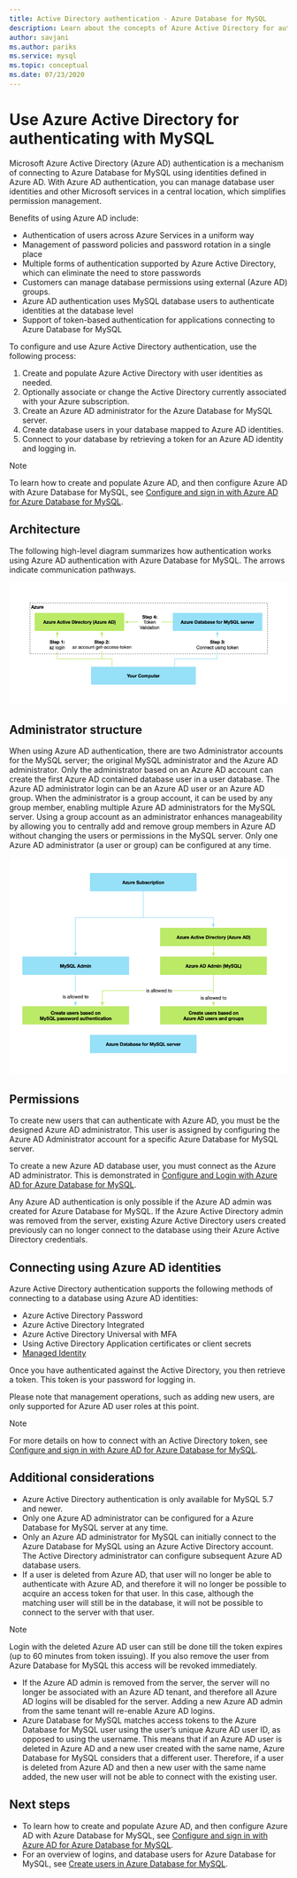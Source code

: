 ```yaml
---
title: Active Directory authentication - Azure Database for MySQL
description: Learn about the concepts of Azure Active Directory for authentication with Azure Database for MySQL
author: savjani
ms.author: pariks
ms.service: mysql
ms.topic: conceptual
ms.date: 07/23/2020
---
```


# Use Azure Active Directory for authenticating with MySQL

Microsoft Azure Active Directory (Azure AD) authentication is a mechanism of connecting to Azure Database for MySQL using identities defined in Azure AD.
With Azure AD authentication, you can manage database user identities and other Microsoft services in a central location, which simplifies permission management.

Benefits of using Azure AD include:

- Authentication of users across Azure Services in a uniform way
- Management of password policies and password rotation in a single place
- Multiple forms of authentication supported by Azure Active Directory, which can eliminate the need to store passwords
- Customers can manage database permissions using external (Azure AD) groups.
- Azure AD authentication uses MySQL database users to authenticate identities at the database level
- Support of token-based authentication for applications connecting to Azure Database for MySQL

To configure and use Azure Active Directory authentication, use the following process:

1. Create and populate Azure Active Directory with user identities as needed.
2. Optionally associate or change the Active Directory currently associated with your Azure subscription.
3. Create an Azure AD administrator for the Azure Database for MySQL server.
4. Create database users in your database mapped to Azure AD identities.
5. Connect to your database by retrieving a token for an Azure AD identity and logging in.

> [!NOTE]
> To learn how to create and populate Azure AD, and then configure Azure AD with Azure Database for MySQL, see [Configure and sign in with Azure AD for Azure Database for MySQL](howto-configure-sign-in-azure-ad-authentication.md).

## Architecture

The following high-level diagram summarizes how authentication works using Azure AD authentication with Azure Database for MySQL. The arrows indicate communication pathways.

![authentication flow][1]

## Administrator structure

When using Azure AD authentication, there are two Administrator accounts for the MySQL server; the original MySQL administrator and the Azure AD administrator. Only the administrator based on an Azure AD account can create the first Azure AD contained database user in a user database. The Azure AD administrator login can be an Azure AD user or an Azure AD group. When the administrator is a group account, it can be used by any group member, enabling multiple Azure AD administrators for the MySQL server. Using a group account as an administrator enhances manageability by allowing you to centrally add and remove group members in Azure AD without changing the users or permissions in the MySQL server. Only one Azure AD administrator (a user or group) can be configured at any time.

![admin structure][2]

## Permissions

To create new users that can authenticate with Azure AD, you must be the designed Azure AD administrator. This user is assigned by configuring the Azure AD Administrator account for a specific Azure Database for MySQL server.

To create a new Azure AD database user, you must connect as the Azure AD administrator. This is demonstrated in [Configure and Login with Azure AD for Azure Database for MySQL](howto-configure-sign-in-azure-ad-authentication.md).

Any Azure AD authentication is only possible if the Azure AD admin was created for Azure Database for MySQL. If the Azure Active Directory admin was removed from the server, existing Azure Active Directory users created previously can no longer connect to the database using their Azure Active Directory credentials.

## Connecting using Azure AD identities

Azure Active Directory authentication supports the following methods of connecting to a database using Azure AD identities:

- Azure Active Directory Password
- Azure Active Directory Integrated
- Azure Active Directory Universal with MFA
- Using Active Directory Application certificates or client secrets
- [Managed Identity](howto-connect-with-managed-identity.md)

Once you have authenticated against the Active Directory, you then retrieve a token. This token is your password for logging in.

Please note that management operations, such as adding new users, are only supported for Azure AD user roles at this point.

> [!NOTE]
> For more details on how to connect with an Active Directory token, see [Configure and sign in with Azure AD for Azure Database for MySQL](howto-configure-sign-in-azure-ad-authentication.md).

## Additional considerations

- Azure Active Directory authentication is only available for MySQL 5.7 and newer.
- Only one Azure AD administrator can be configured for a Azure Database for MySQL server at any time.
- Only an Azure AD administrator for MySQL can initially connect to the Azure Database for MySQL using an Azure Active Directory account. The Active Directory administrator can configure subsequent Azure AD database users.
- If a user is deleted from Azure AD, that user will no longer be able to authenticate with Azure AD, and therefore it will no longer be possible to acquire an access token for that user. In this case, although the matching user will still be in the database, it will not be possible to connect to the server with that user.
> [!NOTE]
> Login with the deleted Azure AD user can still be done till the token expires (up to 60 minutes from token issuing).  If you also remove the user from Azure Database for MySQL this access will be revoked immediately.
- If the Azure AD admin is removed from the server, the server will no longer be associated with an Azure AD tenant, and therefore all Azure AD logins will be disabled for the server. Adding a new Azure AD admin from the same tenant will re-enable Azure AD logins.
- Azure Database for MySQL matches access tokens to the Azure Database for MySQL user using the user’s unique Azure AD user ID, as opposed to using the username. This means that if an Azure AD user is deleted in Azure AD and a new user created with the same name, Azure Database for MySQL considers that a different user. Therefore, if a user is deleted from Azure AD and then a new user with the same name added, the new user will not be able to connect with the existing user.

## Next steps

- To learn how to create and populate Azure AD, and then configure Azure AD with Azure Database for MySQL, see [Configure and sign in with Azure AD for Azure Database for MySQL](howto-configure-sign-in-azure-ad-authentication.md).
- For an overview of logins, and database users for Azure Database for MySQL, see [Create users in Azure Database for MySQL](howto-create-users.md).

<!--Image references-->

[1]: ./media/concepts-azure-ad-authentication/authentication-flow.png
[2]: ./media/concepts-azure-ad-authentication/admin-structure.png
